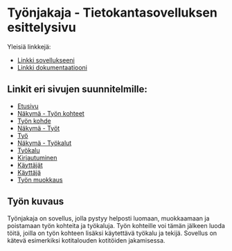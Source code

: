 # Työnjakaja - Tietokantasovelluksen esittelysivu

Yleisiä linkkejä:

* [Linkki sovellukseeni](https://laajaosk.users.cs.helsinki.fi/tyonjakaja)
* [Linkki dokumentaatiooni](https://github.com/Ouzii/Tsoha-Bootstrap/blob/master/doc/dokumentaatio.pdf)



## Linkit eri sivujen suunnitelmille:
* [Etusivu](https://laajaosk.users.cs.helsinki.fi/tyonjakaja)
* [Näkymä - Työn kohteet](https://laajaosk.users.cs.helsinki.fi/tyonjakaja/tyonkohteet)
* [Työn kohde](https://laajaosk.users.cs.helsinki.fi/tyonjakaja/tyonkohde)
* [Näkymä - Työt](https://laajaosk.users.cs.helsinki.fi/tyonjakaja/tyot)
* [Työ](https://laajaosk.users.cs.helsinki.fi/tyonjakaja/tyo)
* [Näkymä - Työkalut](https://laajaosk.users.cs.helsinki.fi/tyonjakaja/tyokalut)
* [Työkalu](https://laajaosk.users.cs.helsinki.fi/tyonjakaja/tyokalu)
* [Kirjautuminen](https://laajaosk.users.cs.helsinki.fi/tyonjakaja/login)
* [Käyttäjät](https://laajaosk.users.cs.helsinki.fi/tyonjakaja/kayttajat)
* [Käyttäjä](https://laajaosk.users.cs.helsinki.fi/tyonjakaja/kayttaja)
* [Työn muokkaus](https://laajaosk.users.cs.helsinki.fi/tyonjakaja/tyoMuokkaus)


## Työn kuvaus

Työnjakaja on sovellus, jolla pystyy helposti luomaan, muokkaamaan ja poistamaan työn kohteita ja työkaluja. Työn kohteille voi tämän jälkeen luoda töitä, joilla on työn kohteen lisäksi käytettävä työkalu ja tekijä.
Sovellus on kätevä esimerkiksi kotitalouden kotitöiden jakamisessa.
